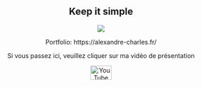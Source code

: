 <h2 align="center"> Keep it simple </h2>
<p align="center">
  <a  href="https://github.com/DenverCoder1/readme-typing-svg"><img src="https://readme-typing-svg.herokuapp.com/?lines=Front-end%20web%20and%20app%20developer;Learning%20UI%2FUX%20Design;Zero%2B%20years%20of%20coding%20experience;Always%20learning%20new%20things&font=Fira%20Code&center=true&width=440&height=45&color=A555EC&vCenter=true&size=22"></a>
 <p align="center"> Portfolio: https://alexandre-charles.fr/ </p>
 <p align="center"> Si vous passez ici, veuillez cliquer sur ma vidéo de présentation</p> 

<p align="center">
<a href="https://www.youtube.com/watch?v=dQw4w9WgXcQ"><img align="center" alt="YouTube" target="_blank" height="32" width="48" src="https://upload.wikimedia.org/wikipedia/commons/thumb/0/09/YouTube_full-color_icon_%282017%29.svg/2560px-YouTube_full-color_icon_%282017%29.svg.png"></a>
 </p>
